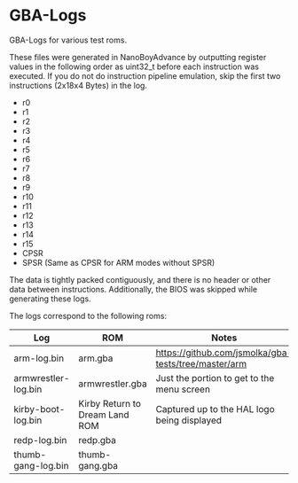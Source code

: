 # GBA-Logs
GBA-Logs for various test roms. 

These files were generated in NanoBoyAdvance by outputting register values in the following order as uint32_t before each instruction was executed. If you do not do instruction pipeline emulation, skip the first two instructions (2x18x4 Bytes) in the log. 

- r0
- r1
- r2
- r3
- r4
- r5
- r6
- r7
- r8
- r9
- r10
- r11
- r12
- r13
- r14
- r15
- CPSR
- SPSR (Same as CPSR for ARM modes without SPSR)

The data is tightly packed contiguously, and there is no header or other data between instructions. Additionally, the BIOS was skipped while generating these logs. 

The logs correspond to the following roms: 

| Log      | ROM | Notes | 
| ----------- | ----------- | ---- |
| arm-log.bin      | arm.gba       | https://github.com/jsmolka/gba-tests/tree/master/arm |
| armwrestler-log.bin      | armwrestler.gba       | Just the portion to get to the menu screen  |
| kirby-boot-log.bin      | Kirby Return to Dream Land ROM      | Captured up to the HAL logo being displayed  |
| redp-log.bin      | redp.gba       |   |
| thumb-gang-log.bin      | thumb-gang.gba       |   |
